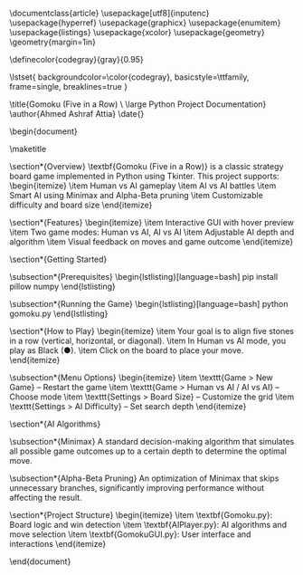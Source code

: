\documentclass{article}
\usepackage[utf8]{inputenc}
\usepackage{hyperref}
\usepackage{graphicx}
\usepackage{enumitem}
\usepackage{listings}
\usepackage{xcolor}
\usepackage{geometry}
\geometry{margin=1in}

\definecolor{codegray}{gray}{0.95}

\lstset{
  backgroundcolor=\color{codegray},
  basicstyle=\ttfamily,
  frame=single,
  breaklines=true
}

\title{Gomoku (Five in a Row) \\ \large Python Project Documentation}
\author{Ahmed Ashraf Attia}
\date{}

\begin{document}

\maketitle

\section*{Overview}
\textbf{Gomoku (Five in a Row)} is a classic strategy board game implemented in Python using Tkinter. This project supports:
\begin{itemize}
    \item Human vs AI gameplay
    \item AI vs AI battles
    \item Smart AI using Minimax and Alpha-Beta pruning
    \item Customizable difficulty and board size
\end{itemize}

\section*{Features}
\begin{itemize}
    \item Interactive GUI with hover preview
    \item Two game modes: Human vs AI, AI vs AI
    \item Adjustable AI depth and algorithm
    \item Visual feedback on moves and game outcome
\end{itemize}

\section*{Getting Started}

\subsection*{Prerequisites}
\begin{lstlisting}[language=bash]
pip install pillow numpy
\end{lstlisting}

\subsection*{Running the Game}
\begin{lstlisting}[language=bash]
python gomoku.py
\end{lstlisting}

\section*{How to Play}
\begin{itemize}
    \item Your goal is to align five stones in a row (vertical, horizontal, or diagonal).
    \item In Human vs AI mode, you play as Black (●).
    \item Click on the board to place your move.
\end{itemize}

\subsection*{Menu Options}
\begin{itemize}
    \item \texttt{Game > New Game} – Restart the game
    \item \texttt{Game > Human vs AI / AI vs AI} – Choose mode
    \item \texttt{Settings > Board Size} – Customize the grid
    \item \texttt{Settings > AI Difficulty} – Set search depth
\end{itemize}

\section*{AI Algorithms}

\subsection*{Minimax}
A standard decision-making algorithm that simulates all possible game outcomes up to a certain depth to determine the optimal move.

\subsection*{Alpha-Beta Pruning}
An optimization of Minimax that skips unnecessary branches, significantly improving performance without affecting the result.

\section*{Project Structure}
\begin{itemize}
    \item \textbf{Gomoku.py}: Board logic and win detection
    \item \textbf{AIPlayer.py}: AI algorithms and move selection
    \item \textbf{GomokuGUI.py}: User interface and interactions
\end{itemize}

\end{document}
